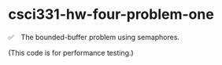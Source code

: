 # csci331-hw-four-problem-one
✅　The bounded-buffer problem using semaphores.

  (This code is for performance testing.)
